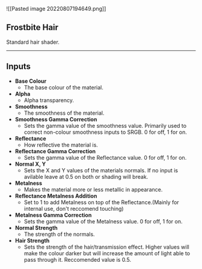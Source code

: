 ![[Pasted image 20220807194649.png]]
## Frostbite Hair
Standard hair shader.

---
## Inputs

- **Base Colour**
	- The base colour of the material.
- **Alpha**
	- Alpha transparency.
- **Smoothness**
	- The smoothness of the material.
- **Smoothness Gamma Correction**
	- Sets the gamma value of the smoothness value. Primarily used to correct non-colour smoothness inputs to SRGB. 0 for off, 1 for on.
- **Reflectance**
	- How reflective the material is.
- **Reflectance Gamma Correction**
	- Sets the gamma value of the Reflectance value. 0 for off, 1 for on.
- **Normal X, Y**
	- Sets the X and Y values of the materials normals. If no input is avilable leave at 0.5 on both or shading will break.
- **Metalness**
	- Makes the material more or less metallic in appearance.
- **Reflectance Metalness Addition**
	- Set to 1 to add Metalness on top of the Reflectance.(Mainly for internal use, don't reccomend touching)
- **Metalness Gamma Correction**
	- Sets the gamma value of the Metalness value. 0 for off, 1 for on.
- **Normal Strength**
	- The strength of the normals.
- **Hair Strength**
	- Sets the strength of the hair/transmission effect. Higher values will make the colour darker but will increase the amount of light able to pass through it. Reccomended value is 0.5.